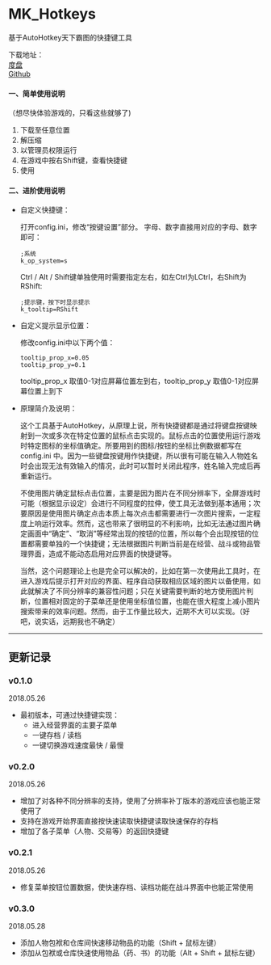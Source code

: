 # MK_Hotkeys
基于AutoHotkey天下霸图的快捷键工具

下载地址：  
[度盘](https://pan.baidu.com/s/1KxJ7imfTDixIGjzY_gS9yg)  
[Github](https://github.com/wf4gh/MK_Hotkeys/releases)  


#### 一、简单使用说明
（想尽快体验游戏的，只看这些就够了)  
1. 下载至任意位置  
2. 解压缩  
3. 以管理员权限运行  
4. 在游戏中按右Shift键，查看快捷键  
5. 使用

#### 二、进阶使用说明
- 自定义快捷键：

	打开config.ini，修改“按键设置”部分。
	字母、数字直接用对应的字母、数字即可：
	```
	;系统
	k_op_system=s
	```
	Ctrl / Alt / Shift键单独使用时需要指定左右，如左Ctrl为LCtrl，右Shift为RShift:
	```
	;提示键，按下时显示提示
	k_tooltip=RShift
	```

- 自定义提示显示位置：

	修改config.ini中以下两个值：
	```
	tooltip_prop_x=0.05
	tooltip_prop_y=0.1
	```
	tooltip_prop_x 取值0-1对应屏幕位置左到右，tooltip_prop_y 取值0-1对应屏幕位置上到下

- 原理简介及说明：

	这个工具基于AutoHotkey，从原理上说，所有快捷键都是通过将键盘按键映射到一次或多次在特定位置的鼠标点击实现的。鼠标点击的位置使用运行游戏时特定图标的坐标值确定。所要用到的图标/按钮的坐标比例数据都写在 config.ini 中。因为一些键盘按键用作快捷键，所以很有可能在输入人物姓名时会出现无法有效输入的情况，此时可以暂时关闭此程序，姓名输入完成后再重新运行。

	不使用图片确定鼠标点击位置，主要是因为图片在不同分辨率下，全屏游戏时可能（根据显示设定）会进行不同程度的拉伸，使工具无法做到基本通用；次要原因是使用图片确定点击本质上每次点击都需要进行一次图片搜索，一定程度上响运行效率。然而，这也带来了很明显的不利影响，比如无法通过图片确定画面中“确定”、“取消”等经常出现的按钮的位置，所以每个会出现按钮的位置都需要单独的一个快捷键；无法根据图片判断当前是在经营、战斗或物品管理界面，造成不能动态启用对应界面的快捷键等。

	当然，这个问题理论上也是完全可以解决的，比如在第一次使用此工具时，在进入游戏后提示打开对应的界面、程序自动获取相应区域的图片以备使用，如此就解决了不同分辨率的兼容性问题；只在关键需要判断的地方使用图片判断，位置相对固定的子菜单还是使用坐标值位置，也能在很大程度上减小图片搜索带来的效率问题。然而，由于工作量比较大，近期不大可以实现。（好吧，说实话，远期我也不确定）
---
## 更新记录
### v0.1.0
2018.05.26
- 最初版本，可通过快捷键实现：
	- 进入经营界面的主要子菜单
	- 一键存档 / 读档
	- 一键切换游戏速度最快 / 最慢

### v0.2.0
2018.05.26
- 增加了对各种不同分辨率的支持，使用了分辨率补丁版本的游戏应该也能正常使用了
- 支持在游戏开始界面直接按快速读取快捷键读取快速保存的存档
- 增加了各子菜单（人物、交易等）的返回快捷键

### v0.2.1
2018.05.26
- 修复菜单按钮位置数据，使快速存档、读档功能在战斗界面中也能正常使用

### v0.3.0
2018.05.28
- 添加人物包袱和仓库间快速移动物品的功能（Shift + 鼠标左键）
- 添加从包袱或仓库快速使用物品（药、书）的功能（Alt + Shift + 鼠标左键）